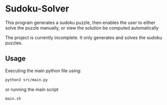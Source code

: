 # Sudoku-Solver

This program generates a sudoku puzzle, then enables the user to either solve the puzzle manually, or view the solution be computed automatically

The project is currently incomplete. It only generates and solves the sudoku puzzles.

## Usage

Executing the main python file using:

```bash
python3 src/main.py
```

or running the main script

```bash
main.sh
```
